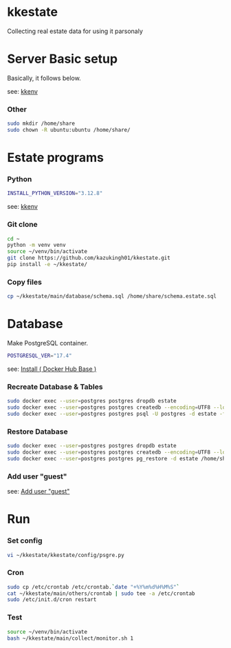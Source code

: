 # kkestate

Collecting real estate data for using it parsonaly

# Server Basic setup

Basically, it follows below.

see: [kkenv](https://github.com/kazukingh01/kkenv/blob/3f30366d3d3eb34f16e04999266fd767172e3e6e/ubuntu/README.md#server-basic-setup)

### Other

```bash
sudo mkdir /home/share
sudo chown -R ubuntu:ubuntu /home/share/
```

# Estate programs

### Python

```bash
INSTALL_PYTHON_VERSION="3.12.8"
```

see: [kkenv](https://github.com/kazukingh01/kkenv/blob/3f30366d3d3eb34f16e04999266fd767172e3e6e/ubuntu/README.md#python)

### Git clone

```bash
cd ~
python -m venv venv
source ~/venv/bin/activate
git clone https://github.com/kazukingh01/kkestate.git
pip install -e ~/kkestate/
```

### Copy files

```bash
cp ~/kkestate/main/database/schema.sql /home/share/schema.estate.sql
```

# Database

Make PostgreSQL container.

```bash
POSTGRESQL_VER="17.4"
```

see: [Install ( Docker Hub Base )](https://github.com/kazukingh01/kkpsgre/tree/893ec74a50904a891323e58876e06dfec3491ea2?tab=readme-ov-file#install--docker-hub-base-)


### Recreate Database & Tables

```bash
sudo docker exec --user=postgres postgres dropdb estate
sudo docker exec --user=postgres postgres createdb --encoding=UTF8 --locale=ja_JP.utf8 --template=template0 estate
sudo docker exec --user=postgres postgres psql -U postgres -d estate -f /home/share/schema.estate.sql 
```

### Restore Database

```bash
sudo docker exec --user=postgres postgres dropdb estate
sudo docker exec --user=postgres postgres createdb --encoding=UTF8 --locale=ja_JP.utf8 --template=template0 estate
sudo docker exec --user=postgres postgres pg_restore -d estate /home/share/db_YYYYMMDD.dump
```

### Add user "guest"

see: [Add user "guest"](https://github.com/kazukingh01/kkpsgre/tree/2d66939e01ea81ae6b255448a80875a589b8e376?tab=readme-ov-file#add-guest-user)

# Run

### Set config

```bash
vi ~/kkestate/kkestate/config/psgre.py
```

### Cron

```bash
sudo cp /etc/crontab /etc/crontab.`date "+%Y%m%d%H%M%S"`
cat ~/kkestate/main/others/crontab | sudo tee -a /etc/crontab
sudo /etc/init.d/cron restart
```

### Test

```bash
source ~/venv/bin/activate
bash ~/kkestate/main/collect/monitor.sh 1
```